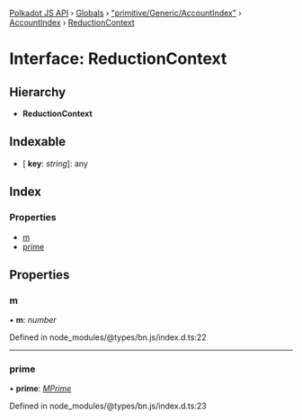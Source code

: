 [Polkadot JS API](../README.md) › [Globals](../globals.md) › ["primitive/Generic/AccountIndex"](../modules/_primitive_generic_accountindex_.md) › [AccountIndex](../classes/_primitive_generic_accountindex_.accountindex.md) › [ReductionContext](_primitive_generic_accountindex_.accountindex.reductioncontext.md)

# Interface: ReductionContext

## Hierarchy

* **ReductionContext**

## Indexable

* \[ **key**: *string*\]: any

## Index

### Properties

* [m](_primitive_generic_accountindex_.accountindex.reductioncontext.md#m)
* [prime](_primitive_generic_accountindex_.accountindex.reductioncontext.md#prime)

## Properties

###  m

• **m**: *number*

Defined in node_modules/@types/bn.js/index.d.ts:22

___

###  prime

• **prime**: *[MPrime](_codec_uint_.uint.mprime.md)*

Defined in node_modules/@types/bn.js/index.d.ts:23
